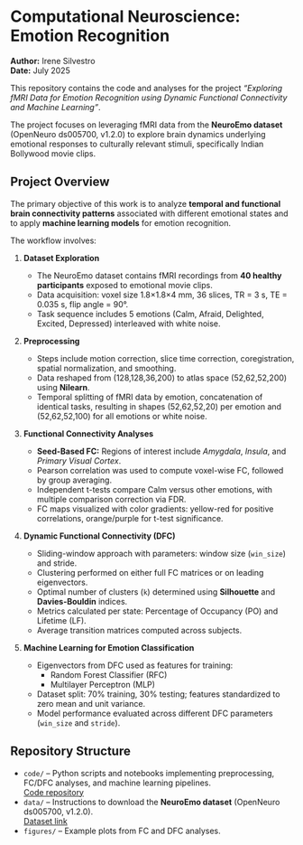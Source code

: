 # Computational Neuroscience: Emotion Recognition

**Author:** Irene Silvestro  
**Date:** July 2025  

This repository contains the code and analyses for the project *“Exploring fMRI Data for Emotion Recognition using Dynamic Functional Connectivity and Machine Learning”*.

The project focuses on leveraging fMRI data from the **NeuroEmo dataset** (OpenNeuro ds005700, v1.2.0) to explore brain dynamics underlying emotional responses to culturally relevant stimuli, specifically Indian Bollywood movie clips.



##  Project Overview

The primary objective of this work is to analyze **temporal and functional brain connectivity patterns** associated with different emotional states and to apply **machine learning models** for emotion recognition.

The workflow involves:

1. **Dataset Exploration**  
   - The NeuroEmo dataset contains fMRI recordings from **40 healthy participants** exposed to emotional movie clips.
   - Data acquisition: voxel size 1.8×1.8×4 mm, 36 slices, TR = 3 s, TE = 0.035 s, flip angle = 90°.
   - Task sequence includes 5 emotions (Calm, Afraid, Delighted, Excited, Depressed) interleaved with white noise.

2. **Preprocessing**  
   - Steps include motion correction, slice time correction, coregistration, spatial normalization, and smoothing.
   - Data reshaped from (128,128,36,200) to atlas space (52,62,52,200) using **Nilearn**.
   - Temporal splitting of fMRI data by emotion, concatenation of identical tasks, resulting in shapes (52,62,52,20) per emotion and (52,62,52,100) for all emotions or white noise.

3. **Functional Connectivity Analyses**  
   - **Seed-Based FC:** Regions of interest include *Amygdala*, *Insula*, and *Primary Visual Cortex*.  
   - Pearson correlation was used to compute voxel-wise FC, followed by group averaging.  
   - Independent t-tests compare Calm versus other emotions, with multiple comparison correction via FDR.  
   - FC maps visualized with color gradients: yellow-red for positive correlations, orange/purple for t-test significance.

4. **Dynamic Functional Connectivity (DFC)**  
   - Sliding-window approach with parameters: window size (`win_size`) and stride.  
   - Clustering performed on either full FC matrices or on leading eigenvectors.  
   - Optimal number of clusters (`k`) determined using **Silhouette** and **Davies-Bouldin** indices.  
   - Metrics calculated per state: Percentage of Occupancy (PO) and Lifetime (LF).  
   - Average transition matrices computed across subjects.

5. **Machine Learning for Emotion Classification**  
   - Eigenvectors from DFC used as features for training:  
     - Random Forest Classifier (RFC)  
     - Multilayer Perceptron (MLP)  
   - Dataset split: 70% training, 30% testing; features standardized to zero mean and unit variance.  
   - Model performance evaluated across different DFC parameters (`win_size` and `stride`).



##  Repository Structure

- `code/` – Python scripts and notebooks implementing preprocessing, FC/DFC analyses, and machine learning pipelines.  
   [Code repository](https://github.com/iresil16/Computational_Neuroscience_Emotion_Recognition/tree/main/code)  
- `data/` – Instructions to download the **NeuroEmo dataset** (OpenNeuro ds005700, v1.2.0).  
   [Dataset link](https://openneuro.org/datasets/ds005700/versions/1.2.0) 
- `figures/` – Example plots from FC and DFC analyses.


